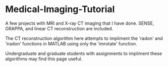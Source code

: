 # Medical-Imaging-Tutorial
A few projects with MRI and X-ray CT imaging that I have done. SENSE, GRAPPA, and linear CT reconstruction are included.

The CT reconstruction algorithm here attempts to impliment the 'radon' and 'iradon' functions in MATLAB using only the 'imrotate' function.

Undergraduate and graduate students with assignments to impliment these algorithms may find this page useful.

